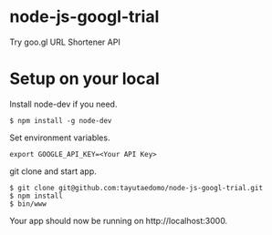 # node-js-googl-trial
Try goo.gl URL Shortener API


# Setup on your local
Install node-dev if you need.
```
$ npm install -g node-dev
```

Set environment variables.
```
export GOOGLE_API_KEY=<Your API Key>
```

git clone and start app.
```
$ git clone git@github.com:tayutaedomo/node-js-googl-trial.git
$ npm install
$ bin/www
```
Your app should now be running on http://localhost:3000.

